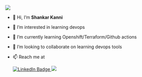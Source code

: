 ![](https://komarev.com/ghpvc/?username=Shankar-Kanni&color=green)

- 👋 Hi, I’m **Shankar Kanni**
- 👀 I’m interested in learning devops
- 🌱 I’m currently learning Openshift/Terraform/Github actions
- 💞️ I’m looking to collaborate on learning devops tools
- 📫 Reach me at <div id="badges">
  <a href="https://www.linkedin.com/in/shankar-k-888381ba/">
    <img src="https://img.shields.io/badge/LinkedIn-blue?style=for-the-badge&logo=linkedin&logoColor=white" alt="LinkedIn Badge"/>
  </a>
    <a href="https://mail.google.com/mail/u/0/?fs=1&to=shankarkanni80@gmail.com&su=SUBJECT&body=BODY&tf=cm">
    <img src="https://img.shields.io/badge/Gmail-D14836?style=for-the-badge&logo=gmail&logoColor=white"/>
  </a>
  
  </div>

<!---
Shankar-Kanni/Shankar-Kanni is a ✨ special ✨ repository because its `README.md` (this file) appears on your GitHub profile.
You can click the Preview link to take a look at your changes.
--->

